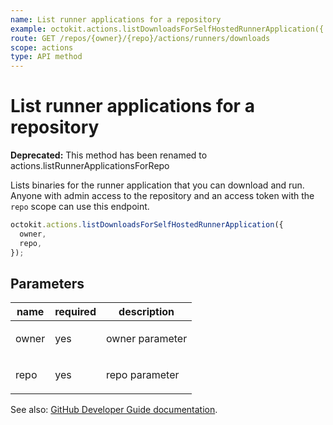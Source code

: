 ```yaml
---
name: List runner applications for a repository
example: octokit.actions.listDownloadsForSelfHostedRunnerApplication({ owner, repo })
route: GET /repos/{owner}/{repo}/actions/runners/downloads
scope: actions
type: API method
---
```


# List runner applications for a repository

**Deprecated:** This method has been renamed to actions.listRunnerApplicationsForRepo

Lists binaries for the runner application that you can download and run. Anyone with admin access to the repository and an access token with the `repo` scope can use this endpoint.

```js
octokit.actions.listDownloadsForSelfHostedRunnerApplication({
  owner,
  repo,
});
```

## Parameters

<table>
  <thead>
    <tr>
      <th>name</th>
      <th>required</th>
      <th>description</th>
    </tr>
  </thead>
  <tbody>
    <tr><td>owner</td><td>yes</td><td>

owner parameter

</td></tr>
<tr><td>repo</td><td>yes</td><td>

repo parameter

</td></tr>
  </tbody>
</table>

See also: [GitHub Developer Guide documentation](https://developer.github.com/v3/actions/self-hosted-runners/#list-runner-applications-for-a-repository).
